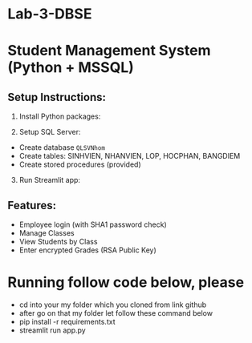 # Lab-3-DBSE


# Student Management System (Python + MSSQL)

## Setup Instructions:

1. Install Python packages:

2. Setup SQL Server:
- Create database `QLSVNhom`
- Create tables: SINHVIEN, NHANVIEN, LOP, HOCPHAN, BANGDIEM
- Create stored procedures (provided)

3. Run Streamlit app:

## Features:

- Employee login (with SHA1 password check)
- Manage Classes
- View Students by Class
- Enter encrypted Grades (RSA Public Key)


# Running follow code below, please

- cd into your my folder which you cloned from link github
- after go on that my folder let follow these command below
- pip install -r requirements.txt
- streamlit run app.py
